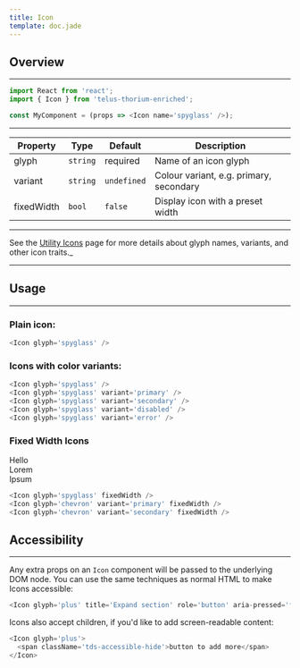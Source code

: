 ```yaml
---
title: Icon
template: doc.jade
---
```


## Overview

---

```js
import React from 'react';
import { Icon } from 'telus-thorium-enriched';

const MyComponent = (props => <Icon name='spyglass' />);
```

---

| Property   | Type     | Default     | Description                             |
|------------|----------|-------------|-----------------------------------------|
| glyph      | `string` | required    | Name of an icon glyph                   |
| variant    | `string` | `undefined` | Colour variant, e.g. primary, secondary |
| fixedWidth | `bool`   | `false`     | Display icon with a preset width        |

---

See the [Utility Icons](/3-Foundational-Elements/7-utility-icons.html) page for more details about glyph names, variants, and other icon traits._

---

## Usage

---

### Plain icon:

<span id="icon-spyglass"></span>
<script type="text/babel">
  ReactDOM.render(
    <Tds.Icon glyph="spyglass" />,
    document.getElementById('icon-spyglass')
  );
</script>

```js
<Icon glyph='spyglass' />
```

### Icons with color variants:

<span id="icon-spyglass-noVariant"></span>
<span id="icon-spyglass-primary"></span>
<span id="icon-spyglass-secondary"></span>
<span id="icon-spyglass-disabled"></span>
<span id="icon-spyglass-error"></span>
<script type="text/babel">
  ReactDOM.render(
    <Tds.Icon glyph="spyglass" />,
    document.getElementById('icon-spyglass-noVariant')
  );
  ReactDOM.render(
    <Tds.Icon glyph="spyglass" variant="primary" />,
    document.getElementById('icon-spyglass-primary')
  );
  ReactDOM.render(
    <Tds.Icon glyph="spyglass" variant="secondary" />,
    document.getElementById('icon-spyglass-secondary')
  );
  ReactDOM.render(
    <Tds.Icon glyph="spyglass" variant="disabled" />,
    document.getElementById('icon-spyglass-disabled')
  );
  ReactDOM.render(
    <Tds.Icon glyph="spyglass" variant="error" />,
    document.getElementById('icon-spyglass-error')
  );
</script>

```js
<Icon glyph='spyglass' />
<Icon glyph='spyglass' variant='primary' />
<Icon glyph='spyglass' variant='secondary' />
<Icon glyph='spyglass' variant='disabled' />
<Icon glyph='spyglass' variant='error' />
```

### Fixed Width Icons

<span id="icon-spyglass-fixedWidth"></span>Hello
<br>
<span id="icon-chevron-primary-fixedWidth"></span>Lorem
<br>
<span id="icon-chevron-secondary-fixedWidth"></span>Ipsum
<script type="text/babel">
  ReactDOM.render(
    <Tds.Icon glyph="spyglass" fixedWidth="true" />,
    document.getElementById('icon-spyglass-fixedWidth')
  );
  ReactDOM.render(
    <Tds.Icon glyph="chevron" variant="primary" fixedWidth="true" />,
    document.getElementById('icon-chevron-primary-fixedWidth')
  );
  ReactDOM.render(
    <Tds.Icon glyph="chevron" variant="secondary" fixedWidth="true" />,
    document.getElementById('icon-chevron-secondary-fixedWidth')
  );
</script>

```js
<Icon glyph='spyglass' fixedWidth />
<Icon glyph='chevron' variant='primary' fixedWidth />
<Icon glyph='chevron' variant='secondary' fixedWidth />
```

## Accessibility

---

Any extra props on an `Icon` component will be passed to the underlying DOM node.  You can use the same techniques as normal HTML to make Icons accessible:

```js
<Icon glyph='plus' title='Expand section' role='button' aria-pressed='false' />
```

Icons also accept children, if you'd like to add screen-readable content:

```js
<Icon glyph='plus'>
  <span className='tds-accessible-hide'>button to add more</span>
</Icon>
```
